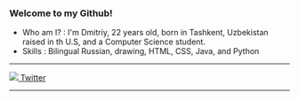### Welcome to my Github!

- Who am I? : I'm Dmitriy, 22 years old, born in Tashkent, Uzbekistan raised in th U.S, and a Computer Science student.
- Skills : Bilingual Russian, drawing, HTML, CSS, Java, and Python
***
<img src="https://www.dhotspot.xyz/logo.ico"><a href="https://www.dhotspot.xyz"></img>
[Twitter](https://www.twitter.com/DmitriyShumkin)
***
